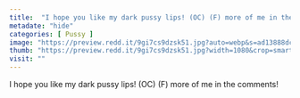 ```yaml
---
title:  "I hope you like my dark pussy lips! (OC) (F) more of me in the comments!"
metadate: "hide"
categories: [ Pussy ]
image: "https://preview.redd.it/9gi7cs9dzsk51.jpg?auto=webp&s=ad13888dcaae984e25e914057a30d351badeea95"
thumb: "https://preview.redd.it/9gi7cs9dzsk51.jpg?width=1080&crop=smart&auto=webp&s=fea64afb5d2701c6769a7c8df80c8465f7105184"
visit: ""
---
```

I hope you like my dark pussy lips! (OC) (F) more of me in the comments!

